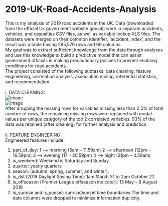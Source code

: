 # 2019-UK-Road-Accidents-Analysis
This is my analysis of 2019 road accidents in the UK. Data (downloaded from the official Uk government website gov.uk) were in separate accidents, vehicles, and casualties CSV files, as well as variable lookup XLS files. The datasets were merged on their common identifier, ‘accident_index’, and the result was a table having 295,579 rows and 69 columns. <br>
My goal was to extract sufficient knowledge from the data through analyses and use this knowledge to build a predictive model that can assist government officials in making precautionary policies to prevent enabling conditions for road accidents.<br>
The project consisted of the following subtasks: data cleaning, feature engineering, correlation analysis, association mining, inferential statistics, and recommendation.<br><br>
i. DATA CLEANING:<br>
![image](https://user-images.githubusercontent.com/76821049/173702745-a483ae4f-b175-4de5-99b2-215d1e23a97f.png)<br>
![image](https://user-images.githubusercontent.com/76821049/173704301-f7057d6f-b6d0-4cd6-a8c3-e96fd14be0fc.png)<br>
After dropping the missing rows for variables missing less than 2.5% of total number of rows, the remaining missing rows were replaced with modal values per unique category of the top 2 correlated variables. 93% of the data was retained (after cleaning) for further analysis and prediction.<br><br>
ii.	FEATURE ENGINEERING<br>
Engineered features include:<br>
1.	part_of_day: 
1 --> morning (5am – 11.59am)
2 --> afternoon (12pm – 16.59pm) 
3 --> evening (17 – 20.59pm)
4 --> night (21pm – 4.59am)
2.	is_weekend: Weekend is Saturday and Sunday.
3.	quarter: yearly quarters
4.	season: (autumn, spring, summer, and winter).
5.	is_dst (2019 Daylight Saving Time): 1am March 31 to 2am October 27.
6.	is_offseason (Premier League offseason indicator): 13 May – 8 August 2019
7.	is_sunrise and is_sunset: sunrise/sunset time boundaries
The time and date columns were dropped to minimize information duplicity. 
